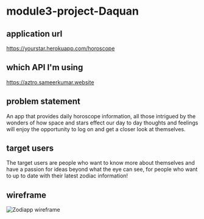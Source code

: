 # module3-project-Daquan

## application url
https://yourstar.herokuapp.com/horoscope

## which API I'm using
https://aztro.sameerkumar.website

## problem statement
An app that provides daily horoscope information, all those intrigued by the wonders of how space and stars effect our day to day thoughts and feelings will enjoy the opportunity to log on and get a closer look at themselves.

## target users
The target users are people who want to know more about themselves and have a passion for ideas beyond what the eye can see, for people who want to up to date with their latest zodiac information!

## wireframe
![Zodiapp wireframe](https://github.com/DaquanJ/my_horoscope_app/blob/master/my_horoscope_client/wireframe/my_horoscope_wireframe.png "Zodiapp")